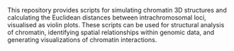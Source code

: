 This repository provides scripts for simulating chromatin 3D structures and calculating the Euclidean distances between intrachromosomal loci, visualised as violin plots. These scripts can be used for structural analysis of chromatin, identifying spatial relationships within genomic data, and generating visualizations of chromatin interactions.
